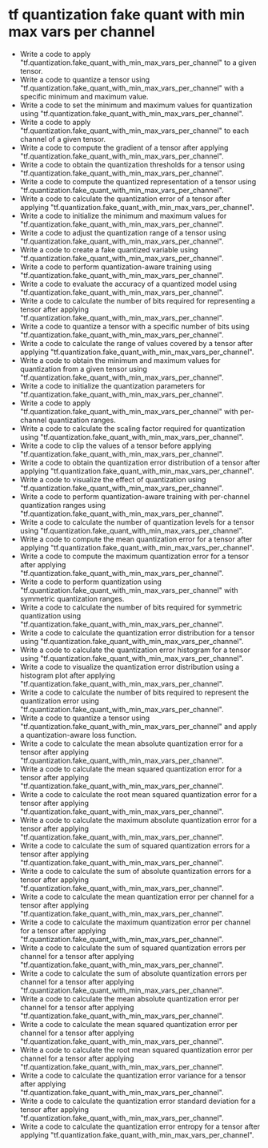 # tf quantization fake quant with min max vars per channel

- Write a code to apply "tf.quantization.fake_quant_with_min_max_vars_per_channel" to a given tensor.
- Write a code to quantize a tensor using "tf.quantization.fake_quant_with_min_max_vars_per_channel" with a specific minimum and maximum value.
- Write a code to set the minimum and maximum values for quantization using "tf.quantization.fake_quant_with_min_max_vars_per_channel".
- Write a code to apply "tf.quantization.fake_quant_with_min_max_vars_per_channel" to each channel of a given tensor.
- Write a code to compute the gradient of a tensor after applying "tf.quantization.fake_quant_with_min_max_vars_per_channel".
- Write a code to obtain the quantization thresholds for a tensor using "tf.quantization.fake_quant_with_min_max_vars_per_channel".
- Write a code to compute the quantized representation of a tensor using "tf.quantization.fake_quant_with_min_max_vars_per_channel".
- Write a code to calculate the quantization error of a tensor after applying "tf.quantization.fake_quant_with_min_max_vars_per_channel".
- Write a code to initialize the minimum and maximum values for "tf.quantization.fake_quant_with_min_max_vars_per_channel".
- Write a code to adjust the quantization range of a tensor using "tf.quantization.fake_quant_with_min_max_vars_per_channel".
- Write a code to create a fake quantized variable using "tf.quantization.fake_quant_with_min_max_vars_per_channel".
- Write a code to perform quantization-aware training using "tf.quantization.fake_quant_with_min_max_vars_per_channel".
- Write a code to evaluate the accuracy of a quantized model using "tf.quantization.fake_quant_with_min_max_vars_per_channel".
- Write a code to calculate the number of bits required for representing a tensor after applying "tf.quantization.fake_quant_with_min_max_vars_per_channel".
- Write a code to quantize a tensor with a specific number of bits using "tf.quantization.fake_quant_with_min_max_vars_per_channel".
- Write a code to calculate the range of values covered by a tensor after applying "tf.quantization.fake_quant_with_min_max_vars_per_channel".
- Write a code to obtain the minimum and maximum values for quantization from a given tensor using "tf.quantization.fake_quant_with_min_max_vars_per_channel".
- Write a code to initialize the quantization parameters for "tf.quantization.fake_quant_with_min_max_vars_per_channel".
- Write a code to apply "tf.quantization.fake_quant_with_min_max_vars_per_channel" with per-channel quantization ranges.
- Write a code to calculate the scaling factor required for quantization using "tf.quantization.fake_quant_with_min_max_vars_per_channel".
- Write a code to clip the values of a tensor before applying "tf.quantization.fake_quant_with_min_max_vars_per_channel".
- Write a code to obtain the quantization error distribution of a tensor after applying "tf.quantization.fake_quant_with_min_max_vars_per_channel".
- Write a code to visualize the effect of quantization using "tf.quantization.fake_quant_with_min_max_vars_per_channel".
- Write a code to perform quantization-aware training with per-channel quantization ranges using "tf.quantization.fake_quant_with_min_max_vars_per_channel".
- Write a code to calculate the number of quantization levels for a tensor using "tf.quantization.fake_quant_with_min_max_vars_per_channel".
- Write a code to compute the mean quantization error for a tensor after applying "tf.quantization.fake_quant_with_min_max_vars_per_channel".
- Write a code to compute the maximum quantization error for a tensor after applying "tf.quantization.fake_quant_with_min_max_vars_per_channel".
- Write a code to perform quantization using "tf.quantization.fake_quant_with_min_max_vars_per_channel" with symmetric quantization ranges.
- Write a code to calculate the number of bits required for symmetric quantization using "tf.quantization.fake_quant_with_min_max_vars_per_channel".
- Write a code to calculate the quantization error distribution for a tensor using "tf.quantization.fake_quant_with_min_max_vars_per_channel".
- Write a code to calculate the quantization error histogram for a tensor using "tf.quantization.fake_quant_with_min_max_vars_per_channel".
- Write a code to visualize the quantization error distribution using a histogram plot after applying "tf.quantization.fake_quant_with_min_max_vars_per_channel".
- Write a code to calculate the number of bits required to represent the quantization error using "tf.quantization.fake_quant_with_min_max_vars_per_channel".
- Write a code to quantize a tensor using "tf.quantization.fake_quant_with_min_max_vars_per_channel" and apply a quantization-aware loss function.
- Write a code to calculate the mean absolute quantization error for a tensor after applying "tf.quantization.fake_quant_with_min_max_vars_per_channel".
- Write a code to calculate the mean squared quantization error for a tensor after applying "tf.quantization.fake_quant_with_min_max_vars_per_channel".
- Write a code to calculate the root mean squared quantization error for a tensor after applying "tf.quantization.fake_quant_with_min_max_vars_per_channel".
- Write a code to calculate the maximum absolute quantization error for a tensor after applying "tf.quantization.fake_quant_with_min_max_vars_per_channel".
- Write a code to calculate the sum of squared quantization errors for a tensor after applying "tf.quantization.fake_quant_with_min_max_vars_per_channel".
- Write a code to calculate the sum of absolute quantization errors for a tensor after applying "tf.quantization.fake_quant_with_min_max_vars_per_channel".
- Write a code to calculate the mean quantization error per channel for a tensor after applying "tf.quantization.fake_quant_with_min_max_vars_per_channel".
- Write a code to calculate the maximum quantization error per channel for a tensor after applying "tf.quantization.fake_quant_with_min_max_vars_per_channel".
- Write a code to calculate the sum of squared quantization errors per channel for a tensor after applying "tf.quantization.fake_quant_with_min_max_vars_per_channel".
- Write a code to calculate the sum of absolute quantization errors per channel for a tensor after applying "tf.quantization.fake_quant_with_min_max_vars_per_channel".
- Write a code to calculate the mean absolute quantization error per channel for a tensor after applying "tf.quantization.fake_quant_with_min_max_vars_per_channel".
- Write a code to calculate the mean squared quantization error per channel for a tensor after applying "tf.quantization.fake_quant_with_min_max_vars_per_channel".
- Write a code to calculate the root mean squared quantization error per channel for a tensor after applying "tf.quantization.fake_quant_with_min_max_vars_per_channel".
- Write a code to calculate the quantization error variance for a tensor after applying "tf.quantization.fake_quant_with_min_max_vars_per_channel".
- Write a code to calculate the quantization error standard deviation for a tensor after applying "tf.quantization.fake_quant_with_min_max_vars_per_channel".
- Write a code to calculate the quantization error entropy for a tensor after applying "tf.quantization.fake_quant_with_min_max_vars_per_channel".